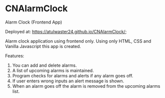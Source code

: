 # CNAlarmClock
Alarm Clock (Frontend App)

Deployed at:  https://atulwaster24.github.io/CNAlarmClock/;

Alarm clock application using frontend only.
Using only HTML, CSS and Vanilla Javascript this app is created.

Features: 
1. You can add and delete alarms.
2. A list of upcoming alarms is maintained.
3. Program checks for alarms and alerts if any alarm goes off.
4. If user enters wrong inputs an alert message is shown.
5. When an alarm goes off the alarm is removed from the upcoming alarms list.

